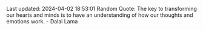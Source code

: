 Last updated: 2024-04-02 18:53:01
Random Quote: The key to transforming our hearts and minds is to have an understanding of how our thoughts and emotions work. - Dalai Lama